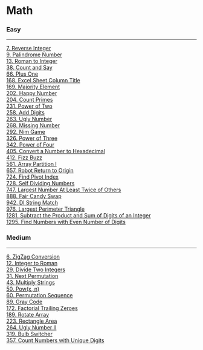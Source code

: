 # Math

### Easy
---
[7. Reverse Integer](../solutions/0007-Reverse%20Integer.md)</br>
[9. Palindrome Number](../solutions/0009-Palindrome%20Number.md)</br>
[13. Roman to Integer](../solutions/0013-Roman%20to%20Integer.md)</br>
[38. Count and Say](../solutions/0038-Count%20and%20Say.md)</br>
[66. Plus One](../solutions/0066-Plus%20One.md)</br>
[168. Excel Sheet Column Title](../solutions/0168-Excel%20Sheet%20Column%20Title.md)</br>
[169. Majority Element](../solutions/0169-Majority%20Element.md)</br>
[202. Happy Number](../solutions/0202-Happy%20Number.md)</br>
[204. Count Primes](../solutions/0204-Count%20Primes.md)</br>
[231. Power of Two](../solutions/0231-Power%20of%20Two.md)</br>
[258. Add Digits](../solutions/0258-Add%20Digits.md)</br>
[263. Ugly Number](../solutions/0263-Ugly%20Number.md)</br>
[268. Missing Number](../solutions/0268-Missing%20Number.md)</br>
[292. Nim Game](../solutions/0292-Nim%20Game.md)</br>
[326. Power of Three](../solutions/0326-Power%20of%20Three.md)</br>
[342. Power of Four](../solutions/0342-Power%20of%20Four.md)</br>
[405. Convert a Number to Hexadecimal](../solutions/0405-Convert%20a%20Number%20to%20Hexadecimal.md)</br>
[412. Fizz Buzz](../solutions/0412-Fizz%20Buzz.md)</br>
[561. Array Partition I](../solutions/0561-Array%20Partition%20I.md)</br>
[657. Robot Return to Origin](../solutions/0657-Robot%20Return%20to%20Origin.md)</br>
[724. Find Pivot Index](../solutions/0724-Find%20Pivot%20Index.md)</br>
[728. Self Dividing Numbers](../solutions/0728-Self%20Dividing%20Numbers.md)</br>
[747. Largest Number At Least Twice of Others](../solutions/0747-Largest%20Number%20At%20Least%20Twice%20of%20Otherss.md)</br>
[888. Fair Candy Swap](../solutions/0888-Fair%20Candy%20Swap.md)</br>
[942. DI String Match](../solutions/0942-DI%20String%20Match.md)</br>
[976. Largest Perimeter Triangle](../solutions/0976-Largest%20Perimeter%20Triangle.md)</br>
[1281. Subtract the Product and Sum of Digits of an Integer](../solutions/1281-Subtract%20the%20Product%20and%20Sum%20of%20Digits%20of%20an%20Integer.md.md)</br>
[1295. Find Numbers with Even Number of Digits](../solutions/1295-Find%20Numbers%20with%20Even%20Number%20of%20Digits.md)</br>

### Medium
---
[6. ZigZag Conversion](../solutions/0006-ZigZag%20Conversion.md)</br>
[12. Integer to Roman](../solutions/0012-Integer%20to%20Roman.md)</br>
[29. Divide Two Integers](../solutions/0029-Divide%20Two%20Integers.md)</br>
[31. Next Permutation](../solutions/0031-Next%20Permutation.md)</br>
[43. Multiply Strings](../solutions/0043-Multiply%20Strings.md)</br>
[50. Pow(x, n)](../solutions/0050-Pow(x,%20n).md)</br>
[60. Permutation Sequence](../solutions/0060-Permutation%20Sequence.md)</br>
[89. Gray Code](../solutions/0089-Gray%20Code.md)</br>
[172. Factorial Trailing Zeroes](../solutions/0172-Factorial%20Trailing%20Zeroes.md)</br>
[189. Rotate Array](../solutions/0189-Rotate%20Array.md)</br>
[223. Rectangle Area](../solutions/0223-Rectangle%20Area.md)</br>
[264. Ugly Number II](../solutions/0264-Ugly%20Number%20II.md)</br>
[319. Bulb Switcher](../solutions/0319-Bulb%20Switcher.md)</br>
[357. Count Numbers with Unique Digits](../solutions/0357-Count%20Numbers%20with%20Unique%20Digits.md)</br>